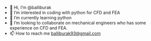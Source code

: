 - 👋 Hi, I’m @balliburak
- 👀 I’m interested in coding with python for CFD and FEA
- 🌱 I’m currently learning python
- 💞️ I’m looking to collaborate on mechanical engineers who has some experience on CFD and FEA.
- 📫 How to reach me balliburak93@gmail.com 

<!---
balliburak/balliburak is a ✨ special ✨ repository because its `README.md` (this file) appears on your GitHub profile.
You can click the Preview link to take a look at your changes.
--->
